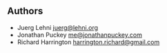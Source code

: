 ## Authors

- Juerg Lehni <juerg@lehni.org>
- Jonathan Puckey <me@jonathanpuckey.com>
- Richard Harrington <harrington.richard@gmail.com>

